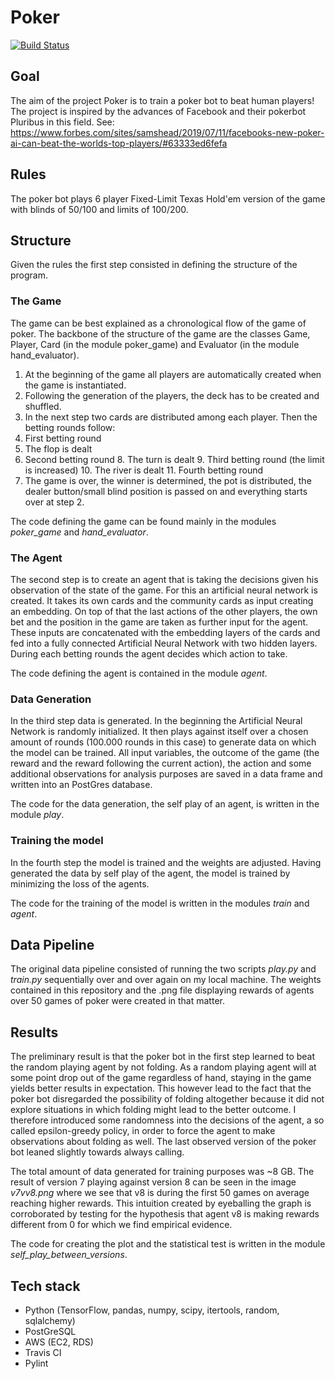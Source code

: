 # Poker

[![Build Status](https://travis-ci.com/stefanfroth/poker.svg?token=s3wrUz4phpxxGfMxPpPT&branch=epsilon)](https://travis-ci.com/stefanfroth/poker)


## Goal

The aim of the project Poker is to train a poker bot to beat human players!
The project is inspired by the advances of Facebook and their pokerbot Pluribus
in this field. See: https://www.forbes.com/sites/samshead/2019/07/11/facebooks-new-poker-ai-can-beat-the-worlds-top-players/#63333ed6fefa


## Rules

The poker bot plays 6 player Fixed-Limit Texas Hold'em version of the game with
blinds of 50/100 and limits of 100/200.


## Structure

Given the rules the first step consisted in defining the structure of the program.


### The Game

The game can be best explained as a chronological flow of the game of poker. The backbone of the structure of the game are the classes Game, Player, Card (in the module poker_game) and Evaluator (in the module hand_evaluator).

1. At the beginning of the game all players are automatically created when the game is instantiated.
2. Following the generation of the players, the deck has to be created and shuffled.
3. In the next step two cards are distributed among each player. Then the betting rounds follow:
5. First betting round
  6. The flop is dealt
  7. Second betting round
    8. The turn is dealt
    9. Third betting round (the limit is increased)
      10. The river is dealt
      11. Fourth betting round
12. The game is over, the winner is determined, the pot is distributed, the dealer button/small blind position
is passed on and everything starts over at step 2.

The code defining the game can be found mainly in the modules *poker_game* and *hand_evaluator*.


### The Agent

The second step is to create an agent that is taking the decisions given his observation of the state of the game. For this an artificial neural network is created. It takes its own cards and the community cards as input creating an embedding. On top of that the last actions of the other players, the own bet and the position in the game are taken as further input for the agent. These inputs are concatenated with the embedding layers of the cards and fed into a fully connected Artificial Neural Network with two hidden layers. During each betting rounds the agent decides which action to take.

The code defining the agent is contained in the module *agent*.


### Data Generation

In the third step data is generated. In the beginning the Artificial Neural Network is randomly initialized. It then plays against itself over a chosen amount of rounds (100.000 rounds in this case) to generate data on which the model can be trained. All input variables, the outcome of the game (the reward and the reward following the current action), the action and some additional observations for analysis purposes are saved in a data frame and written into an PostGres database.

The code for the data generation, the self play of an agent, is written in the module *play*.


### Training the model

In the fourth step the model is trained and the weights are adjusted. Having generated the data by self play of the agent, the model is trained by minimizing the loss of the agents.

The code for the training of the model is written in the modules *train* and *agent*.


## Data Pipeline

The original data pipeline consisted of running the two scripts *play.py* and *train.py* sequentially over and over again on my local machine. The weights contained in this repository and the .png file displaying rewards of agents over 50 games of poker were created in that matter.


## Results

The preliminary result is that the poker bot in the first step learned to beat the random playing agent by not folding. As a random playing agent will at some point drop out of the game regardless of hand, staying in the game yields better results in expectation.
This however lead to the fact that the poker bot disregarded the possibility of folding altogether because it did not explore situations in which folding might lead to the better outcome. I therefore introduced some randomness into the decisions of the agent, a so called epsilon-greedy policy, in order to force the agent to make observations about folding as well.
The last observed version of the poker bot leaned slightly towards always calling.

The total amount of data generated for training purposes was ~8 GB. The result of version 7 playing against version 8 can be seen in the image *v7vv8.png* where we see that v8 is  during the first 50 games on average reaching higher rewards. This intuition created by eyeballing the graph is corroborated by testing for the hypothesis that agent v8 is making rewards different from 0 for which we find empirical evidence.

The code for creating the plot and the statistical test is written in the module *self_play_between_versions*.


## Tech stack

- Python (TensorFlow, pandas, numpy, scipy, itertools, random, sqlalchemy)
- PostGreSQL
- AWS (EC2, RDS)
- Travis CI
- Pylint
